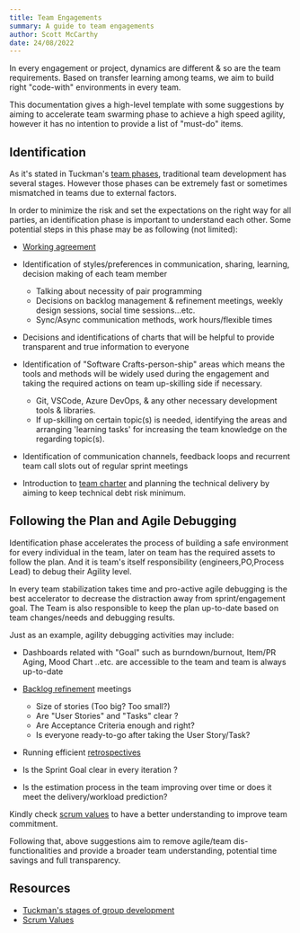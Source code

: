 ```yaml
---
title: Team Engagements
summary: A guide to team engagements
author: Scott McCarthy
date: 24/08/2022
---
```


In every engagement or project, dynamics are different & so are the team requirements. Based on transfer learning among teams, we aim to build right "code-with" environments in every team.

This documentation gives a high-level template with some suggestions by aiming to accelerate team swarming phase to achieve a high speed agility, however it has no intention to provide a list of "must-do" items.

## Identification

As it's stated in Tuckman's [team phases](https://en.wikipedia.org/wiki/Tuckman%27s_stages_of_group_development), traditional team development has several stages.
However those phases can be extremely fast or sometimes mismatched in teams due to external factors.

In order to minimize the risk and set the expectations on the right way for all parties, an identification phase is important to understand each other. Some potential steps in this phase may be as following (not limited):

- [Working agreement](working-agreements.md)

- Identification of styles/preferences in communication, sharing, learning, decision making of each team member

  - Talking about necessity of pair programming
  - Decisions on backlog management & refinement meetings, weekly design sessions, social time sessions...etc.
  - Sync/Async communication methods, work hours/flexible times

- Decisions and identifications of charts that will be helpful to provide transparent and true information to everyone

- Identification of "Software Crafts-person-ship" areas which means the tools and methods will be widely used during the engagement and taking the required actions on team up-skilling side if necessary.

  - Git, VSCode, Azure DevOps, & any other necessary development tools & libraries.
  - If up-skilling on certain topic(s) is needed, identifying the areas and arranging 'learning tasks' for increasing the team knowledge on the regarding topic(s).

- Identification of communication channels, feedback loops and recurrent team call slots out of regular sprint meetings

- Introduction to [team charter](team-charter.md) and planning the technical delivery by aiming to keep technical debt risk minimum.

## Following the Plan and Agile Debugging

Identification phase accelerates the process of building a safe environment for every individual in the team, later on team has the required assets to follow the plan.
And it is team's itself responsibility (engineers,PO,Process Lead) to debug their Agility level.

In every team stabilization takes time and pro-active agile debugging is the best accelerator to decrease the distraction away from sprint/engagement goal. The Team is also responsible to keep the plan up-to-date based on team changes/needs and debugging results.

Just as an example, agility debugging activities may include:

- Dashboards related with "Goal" such as burndown/burnout, Item/PR Aging, Mood Chart ..etc. are accessible to the team and team is always up-to-date

- [Backlog refinement](../backlog-management.md#backlog-refinement) meetings

  - Size of stories (Too big? Too small?)
  - Are "User Stories" and "Tasks" clear ?
  - Are Acceptance Criteria enough and right?
  - Is everyone ready-to-go after taking the User Story/Task?

- Running efficient [retrospectives](../retrospectives.md)

- Is the Sprint Goal clear in every iteration ?

- Is the estimation process in the team improving over time or does it meet the delivery/workload prediction?

Kindly check [scrum values](https://scrumguides.org/scrum-guide.html) to have a better understanding to improve team commitment.

Following that, above suggestions aim to remove agile/team dis-functionalities and provide a broader team understanding, potential time savings and full transparency.

## Resources

- [Tuckman's stages of group development](https://en.wikipedia.org/wiki/Tuckman%27s_stages_of_group_development)
- [Scrum Values](https://scrumguides.org/scrum-guide.html)
